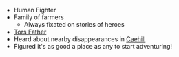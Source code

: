 - Human Fighter
- Family of farmers
	- Always fixated on stories of heroes
- [Tors Father](Components/Tors%20Father.md)
- Heard about nearby disappearances in [Caehill](Components/Caehill.md)
- Figured it's as good a place as any to start adventuring!